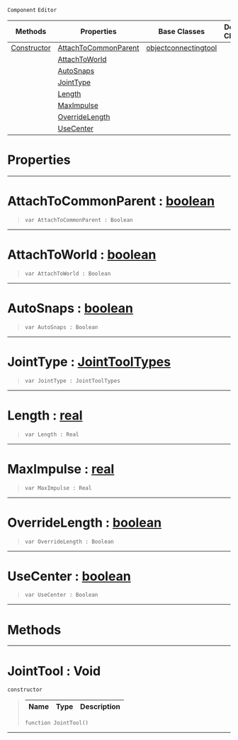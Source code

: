  `Component` `Editor`



|Methods|Properties|Base Classes|Derived Classes|
|---|---|---|---|
|[ Constructor](https://plasmaengine.github.io/PlasmaDocs/Plasma1/C++/code_reference/class_reference/jointtool.markdown#jointtool-void)|[ AttachToCommonParent](https://plasmaengine.github.io/PlasmaDocs/Plasma1/C++/code_reference/class_reference/jointtool.markdown#attachtocommonparent-zer)|[objectconnectingtool](https://plasmaengine.github.io/PlasmaDocs/Plasma1/C++/code_reference/class_reference/objectconnectingtool.markdown)| |
| |[ AttachToWorld](https://plasmaengine.github.io/PlasmaDocs/Plasma1/C++/code_reference/class_reference/jointtool.markdown#attachtoworld-plasma-engin)| | |
| |[ AutoSnaps](https://plasmaengine.github.io/PlasmaDocs/Plasma1/C++/code_reference/class_reference/jointtool.markdown#autosnaps-plasma-engine-do)| | |
| |[ JointType](https://plasmaengine.github.io/PlasmaDocs/Plasma1/C++/code_reference/class_reference/jointtool.markdown#jointtype-plasma-engine-do)| | |
| |[ Length](https://plasmaengine.github.io/PlasmaDocs/Plasma1/C++/code_reference/class_reference/jointtool.markdown#length-plasma-engine-docum)| | |
| |[ MaxImpulse](https://plasmaengine.github.io/PlasmaDocs/Plasma1/C++/code_reference/class_reference/jointtool.markdown#maximpulse-plasma-engine-d)| | |
| |[ OverrideLength](https://plasmaengine.github.io/PlasmaDocs/Plasma1/C++/code_reference/class_reference/jointtool.markdown#overridelength-plasma-engi)| | |
| |[ UseCenter](https://plasmaengine.github.io/PlasmaDocs/Plasma1/C++/code_reference/class_reference/jointtool.markdown#usecenter-plasma-engine-do)| | |


 #  Properties


---  
 #  AttachToCommonParent : [boolean](https://plasmaengine.github.io/PlasmaDocs/Plasma1/C++/code_reference/lightning_base_types/boolean.markdown)

> 
> ``` lang=cpp, name=Lightning
> var AttachToCommonParent : Boolean


---  
 #  AttachToWorld : [boolean](https://plasmaengine.github.io/PlasmaDocs/Plasma1/C++/code_reference/lightning_base_types/boolean.markdown)

> 
> ``` lang=cpp, name=Lightning
> var AttachToWorld : Boolean


---  
 #  AutoSnaps : [boolean](https://plasmaengine.github.io/PlasmaDocs/Plasma1/C++/code_reference/lightning_base_types/boolean.markdown)

> 
> ``` lang=cpp, name=Lightning
> var AutoSnaps : Boolean


---  
 #  JointType : [JointToolTypes](https://plasmaengine.github.io/PlasmaDocs/Plasma1/C++/code_reference/enum_reference.markdown#jointtooltypes)

> 
> ``` lang=cpp, name=Lightning
> var JointType : JointToolTypes


---  
 #  Length : [real](https://plasmaengine.github.io/PlasmaDocs/Plasma1/C++/code_reference/lightning_base_types/real.markdown)

> 
> ``` lang=cpp, name=Lightning
> var Length : Real


---  
 #  MaxImpulse : [real](https://plasmaengine.github.io/PlasmaDocs/Plasma1/C++/code_reference/lightning_base_types/real.markdown)

> 
> ``` lang=cpp, name=Lightning
> var MaxImpulse : Real


---  
 #  OverrideLength : [boolean](https://plasmaengine.github.io/PlasmaDocs/Plasma1/C++/code_reference/lightning_base_types/boolean.markdown)

> 
> ``` lang=cpp, name=Lightning
> var OverrideLength : Boolean


---  
 #  UseCenter : [boolean](https://plasmaengine.github.io/PlasmaDocs/Plasma1/C++/code_reference/lightning_base_types/boolean.markdown)

> 
> ``` lang=cpp, name=Lightning
> var UseCenter : Boolean


---  
 #  Methods


---  
 #  JointTool : Void

 `constructor`

> 
> |Name|Type|Description|
> |---|---|---|
> ``` lang=cpp, name=Lightning
> function JointTool()
> ``` 


---  
 

 